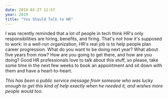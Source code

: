 ```yaml
---
date: 2019-03-27 12:57
year: 2019
title: "You Should Talk to HR"
---
```


I was recently reminded that a lot of people in tech think HR's only responsibilities are hiring, benefits, and firing.
That's not how it's supposed to work:
in a well-run organization,
HR's real job is to help people plan career progression.
What do you want to be doing next year?
What about five years from now?
How are you going to get there,
and how are you doing?
Good HR professionals love to talk about this stuff,
so please,
take some time in the next few weeks to book an appointment and sit down with them and have a heart-to-heart.

*This has been a public service message
from someone who was lucky enough to get this kind of help exactly when he needed it,
and wishes more people would too.*
